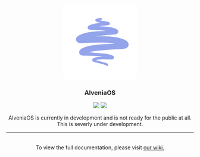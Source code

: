 <div align="center">
  <img src="https://raw.githubusercontent.com/alveniasoftware/Branding/main/logo/company/transparent-blue.svg" alt="Logo" width="200" height="200">
  <h3 align="center">AlveniaOS</h3>
  <a href="https://github.com/AlveniaOS/AlveniaOS/actions"><img src="https://github.com/AlveniaOS/AlveniaOS/actions/workflows/build.yml/badge.svg"></a>
  <a href="https://discord.gg/vRF3zmg3kA"><img src="https://img.shields.io/discord/1143379331171766272?logo=discord&label=Discord&color=5865F2&cacheSeconds=3600"></a>
  <p align="center">
    AlveniaOS is currently in development and is not ready for the public at all. This is severly under development.
  </p>
</div> 

---
<br>
<div align="center">
  To view the full documentation, please visit <a href="https://github.com/AlveniaOS/AlveniaOS/wiki/Getting-started">our wiki.</a>
</div>
